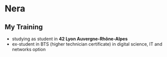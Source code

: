 # Nera
<!---
<p align="center">
	<img src="https://github.com/Neress-dono/pictures/blob/cff49dd079dd515db3a8cc7d370258ec0c40e275/Miyamura.Izumi.full.3371268.png">
	<br>profile picture
</p>
--->
## My Training

* studying as student in **42 Lyon Auvergne-Rhône-Alpes**
* ex-student in BTS (higher technician certificate) in digital science, IT and networks option

<!--
![GitHub stats](https://github-readme-stats.vercel.app/api?username=Nera-tv&show_icons=true&theme=radical&hide=prs,issues,contribs)

**Neress-dono/Neress-dono** is a ✨ _special_ ✨ repository because its `README.md` (this file) appears on your GitHub profile.

Here are some ideas to get you started:

- 🔭 I’m currently working on ...
- 🌱 I’m currently learning ...
- 👯 I’m looking to collaborate on ...
- 🤔 I’m looking for help with ...
- 💬 Ask me about ...
- 📫 How to reach me: ...
- 😄 Pronouns: ...
- ⚡ Fun fact: ...
-->
